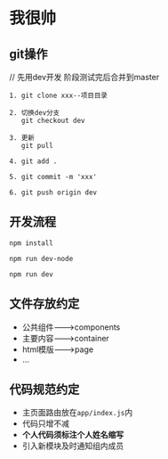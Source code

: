 # 我很帅

## git操作

// 先用dev开发  阶段测试完后合并到master

```
1. git clone xxx--项目目录

2. 切换dev分支
   git checkout dev

3. 更新
   git pull

4. git add .

5. git commit -m 'xxx'

6. git push origin dev

```

## 开发流程

```
npm install

npm run dev-node

npm run dev
```

## 文件存放约定

- 公共组件--->components
- 主要内容--->container
- html模版--->page
- ...

## 代码规范约定

- 主页面路由放在`app/index.js`内
- 代码只增不减
- **个人代码须标注个人姓名缩写**
- 引入新模块及时通知组内成员



